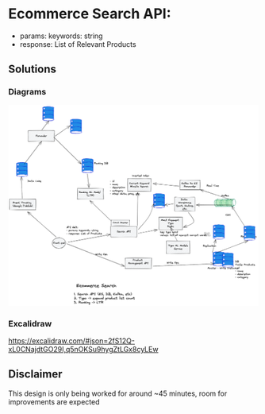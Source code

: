 # Ecommerce Search API:
- params: keywords: string
- response: List of Relevant Products 

## Solutions

### Diagrams
![alt text](https://github.com/zhorifiandi/system-designs/blob/main/ecommerce-search/ecommerce-search.png)

### Excalidraw
https://excalidraw.com/#json=2fS12Q-xL0CNajdtGO29I,q5nOKSu9hygZtLGx8cyLEw

## Disclaimer
This design is only being worked for around ~45 minutes, room for improvements are expected
